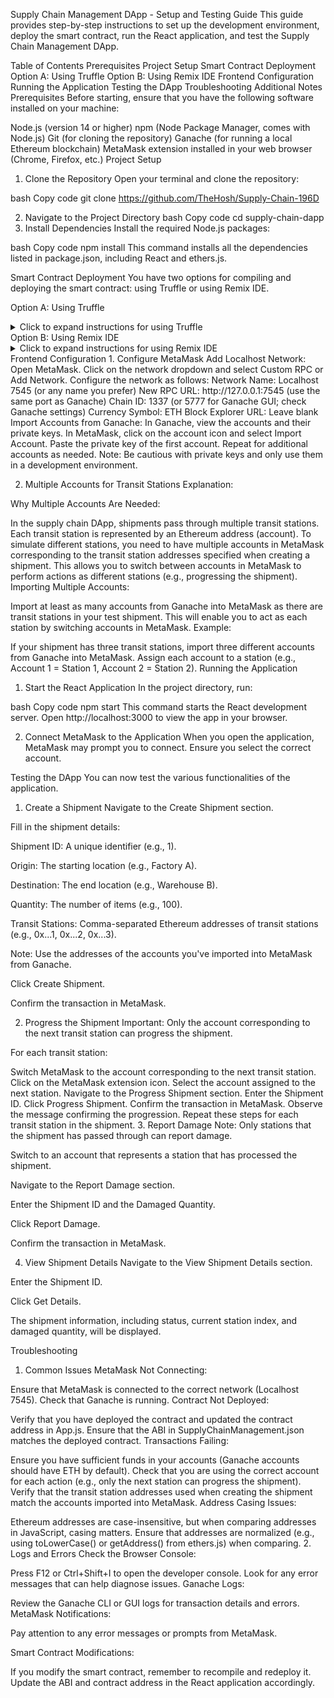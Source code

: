 Supply Chain Management DApp - Setup and Testing Guide
This guide provides step-by-step instructions to set up the development environment, deploy the smart contract, run the React application, and test the Supply Chain Management DApp.

Table of Contents
Prerequisites
Project Setup
Smart Contract Deployment
Option A: Using Truffle
Option B: Using Remix IDE
Frontend Configuration
Running the Application
Testing the DApp
Troubleshooting
Additional Notes
Prerequisites
Before starting, ensure that you have the following software installed on your machine:

Node.js (version 14 or higher)
npm (Node Package Manager, comes with Node.js)
Git (for cloning the repository)
Ganache (for running a local Ethereum blockchain)
MetaMask extension installed in your web browser (Chrome, Firefox, etc.)
Project Setup
1. Clone the Repository
Open your terminal and clone the repository:

bash
Copy code
git clone https://github.com/TheHosh/Supply-Chain-196D

2. Navigate to the Project Directory
bash
Copy code
cd supply-chain-dapp
3. Install Dependencies
Install the required Node.js packages:

bash
Copy code
npm install
This command installs all the dependencies listed in package.json, including React and ethers.js.

Smart Contract Deployment
You have two options for compiling and deploying the smart contract: using Truffle or using Remix IDE.

Option A: Using Truffle
<details> <summary>Click to expand instructions for using Truffle</summary>
1. Install Truffle (if not already installed)
We will use Truffle to compile and deploy the smart contract.

bash
Copy code
npm install -g truffle
2. Start Ganache
Open Ganache to run a local Ethereum blockchain:

GUI Version:
Download and install Ganache from Truffle Suite.
Open Ganache and click on Quickstart Ethereum to start a new workspace.
CLI Version:
Install Ganache CLI:
bash
Copy code
npm install -g ganache-cli
Start Ganache CLI:
bash
Copy code
ganache-cli
3. Configure Truffle
Create a truffle-config.js file in the root directory with the following content:

javascript
Copy code
module.exports = {
  networks: {
    development: {
      host: "127.0.0.1", // Localhost
      port: 7545,        // Ganache GUI default port (use 8545 if using Ganache CLI)
      network_id: "*"    // Match any network id
    },
  },
  // Configure your compilers
  compilers: {
    solc: {
      version: "0.8.0", // Specify the Solidity compiler version
    },
  },
};
4. Create the Smart Contract
Create a contracts directory and add SupplyChainManagement.sol with your smart contract code.

5. Compile the Smart Contract
bash
Copy code
truffle compile
Ensure that the contract compiles without errors.

6. Deploy the Smart Contract
Create a migration script in the migrations directory (e.g., 2_deploy_contracts.js):

javascript
Copy code
const SupplyChainManagement = artifacts.require("SupplyChainManagement");

module.exports = function (deployer) {
  deployer.deploy(SupplyChainManagement);
};
Deploy the contract to the local Ganache blockchain:

bash
Copy code
truffle migrate --reset
After deployment, note the contract address displayed in the console output.

</details>
Option B: Using Remix IDE
<details> <summary>Click to expand instructions for using Remix IDE</summary>
If you prefer not to use Truffle, you can use Remix IDE to compile and deploy the smart contract.

1. Start Ganache
Ensure that Ganache is running:

Open Ganache and start a new workspace or use an existing one.
Note the RPC Server address (e.g., HTTP://127.0.0.1:7545).
2. Open Remix IDE
Go to Remix IDE in your web browser.
3. Connect Remix to Ganache
In Remix, click on the "Deploy & Run Transactions" tab on the left sidebar (represented by a Ethereum logo).
Under Environment, select "Web3 Provider".
A prompt will appear asking for the Web3 provider endpoint.
Enter the Ganache RPC server address (e.g., http://127.0.0.1:7545) and click OK.
4. Import the Smart Contract
In Remix's File Explorer, create a new file named SupplyChainManagement.sol.
Copy and paste your smart contract code into this file.
5. Compile the Smart Contract
Click on the "Solidity Compiler" tab on the left sidebar (represented by a gavel icon).
Ensure the compiler version matches the version specified in your smart contract (e.g., 0.8.0).
Click Compile SupplyChainManagement.sol.
6. Deploy the Smart Contract
Go back to the "Deploy & Run Transactions" tab.
Under Contract, ensure SupplyChainManagement is selected.
Click Deploy.
The contract will be deployed to the Ganache blockchain.
After deployment, the deployed contract will appear under Deployed Contracts.
Expand the deployed contract, and you'll find the contract address.
7. Retrieve the Contract ABI
In the File Explorer, find the artifacts folder (if generated) or use the Compilation Details:

Click on the "Solidity Compiler" tab.
After compiling, click on the ABI button to copy the ABI.
Paste the ABI into a new JSON file named SupplyChainManagement.json in your React app's src/contracts directory.
8. Update the Contract Address and ABI in the React App
In your React application's src directory:

Update Contract Address:

In App.js, replace the placeholder contract address with the one obtained from the deployment step:

javascript
Copy code
// Replace with your deployed contract address
const contractAddress = 'YOUR_DEPLOYED_CONTRACT_ADDRESS';
Update ABI:

Replace the content of SupplyChainManagement.json in src/contracts with the ABI you copied from Remix.
</details>
Frontend Configuration
1. Configure MetaMask
Add Localhost Network:
Open MetaMask.
Click on the network dropdown and select Custom RPC or Add Network.
Configure the network as follows:
Network Name: Localhost 7545 (or any name you prefer)
New RPC URL: http://127.0.0.1:7545 (use the same port as Ganache)
Chain ID: 1337 (or 5777 for Ganache GUI; check Ganache settings)
Currency Symbol: ETH
Block Explorer URL: Leave blank
Import Accounts from Ganache:
In Ganache, view the accounts and their private keys.
In MetaMask, click on the account icon and select Import Account.
Paste the private key of the first account.
Repeat for additional accounts as needed.
Note: Be cautious with private keys and only use them in a development environment.

2. Multiple Accounts for Transit Stations
Explanation:

Why Multiple Accounts Are Needed:

In the supply chain DApp, shipments pass through multiple transit stations.
Each transit station is represented by an Ethereum address (account).
To simulate different stations, you need to have multiple accounts in MetaMask corresponding to the transit station addresses specified when creating a shipment.
This allows you to switch between accounts in MetaMask to perform actions as different stations (e.g., progressing the shipment).
Importing Multiple Accounts:

Import at least as many accounts from Ganache into MetaMask as there are transit stations in your test shipment.
This will enable you to act as each station by switching accounts in MetaMask.
Example:

If your shipment has three transit stations, import three different accounts from Ganache into MetaMask.
Assign each account to a station (e.g., Account 1 = Station 1, Account 2 = Station 2).
Running the Application
1. Start the React Application
In the project directory, run:

bash
Copy code
npm start
This command starts the React development server. Open http://localhost:3000 to view the app in your browser.

2. Connect MetaMask to the Application
When you open the application, MetaMask may prompt you to connect. Ensure you select the correct account.

Testing the DApp
You can now test the various functionalities of the application.

1. Create a Shipment
Navigate to the Create Shipment section.

Fill in the shipment details:

Shipment ID: A unique identifier (e.g., 1).

Origin: The starting location (e.g., Factory A).

Destination: The end location (e.g., Warehouse B).

Quantity: The number of items (e.g., 100).

Transit Stations: Comma-separated Ethereum addresses of transit stations (e.g., 0x...1, 0x...2, 0x...3).

Note: Use the addresses of the accounts you've imported into MetaMask from Ganache.

Click Create Shipment.

Confirm the transaction in MetaMask.

2. Progress the Shipment
Important: Only the account corresponding to the next transit station can progress the shipment.

For each transit station:

Switch MetaMask to the account corresponding to the next transit station.
Click on the MetaMask extension icon.
Select the account assigned to the next station.
Navigate to the Progress Shipment section.
Enter the Shipment ID.
Click Progress Shipment.
Confirm the transaction in MetaMask.
Observe the message confirming the progression.
Repeat these steps for each transit station in the shipment.
3. Report Damage
Note: Only stations that the shipment has passed through can report damage.

Switch to an account that represents a station that has processed the shipment.

Navigate to the Report Damage section.

Enter the Shipment ID and the Damaged Quantity.

Click Report Damage.

Confirm the transaction in MetaMask.

4. View Shipment Details
Navigate to the View Shipment Details section.

Enter the Shipment ID.

Click Get Details.

The shipment information, including status, current station index, and damaged quantity, will be displayed.

Troubleshooting
1. Common Issues
MetaMask Not Connecting:

Ensure that MetaMask is connected to the correct network (Localhost 7545).
Check that Ganache is running.
Contract Not Deployed:

Verify that you have deployed the contract and updated the contract address in App.js.
Ensure that the ABI in SupplyChainManagement.json matches the deployed contract.
Transactions Failing:

Ensure you have sufficient funds in your accounts (Ganache accounts should have ETH by default).
Check that you are using the correct account for each action (e.g., only the next station can progress the shipment).
Verify that the transit station addresses used when creating the shipment match the accounts imported into MetaMask.
Address Casing Issues:

Ethereum addresses are case-insensitive, but when comparing addresses in JavaScript, casing matters.
Ensure that addresses are normalized (e.g., using toLowerCase() or getAddress() from ethers.js) when comparing.
2. Logs and Errors
Check the Browser Console:

Press F12 or Ctrl+Shift+I to open the developer console.
Look for any error messages that can help diagnose issues.
Ganache Logs:

Review the Ganache CLI or GUI logs for transaction details and errors.
MetaMask Notifications:

Pay attention to any error messages or prompts from MetaMask.

Smart Contract Modifications:

If you modify the smart contract, remember to recompile and redeploy it.
Update the ABI and contract address in the React application accordingly.
